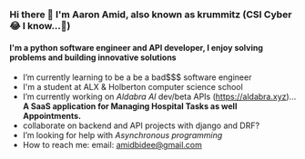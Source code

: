 ### Hi there 👋 I'm Aaron Amid, also known as krummitz (CSI Cyber 😂 I know...👀)
#### I'm a python software engineer and API developer, I enjoy solving problems and building innovative solutions

- I’m currently learning to be a be a bad$$$ software engineer
- I'm a student at ALX & Holberton computer science school
- I’m currently working on *Aldabra AI* dev/beta APIs (https://aldabra.xyz)... __A SaaS application for Managing Hospital Tasks as well Appointments.__
- collaborate on backend and API projects with django and DRF?
- I’m looking for help with *Asynchronous programming*
- How to reach me: email: amidbidee@gmail.com
